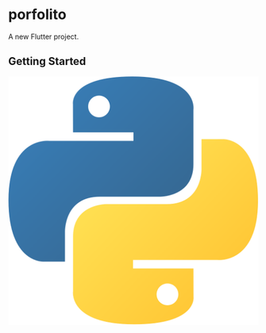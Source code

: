 # porfolito

A new Flutter project.

## Getting Started

<img style="width:100" src="assets/python.png">
